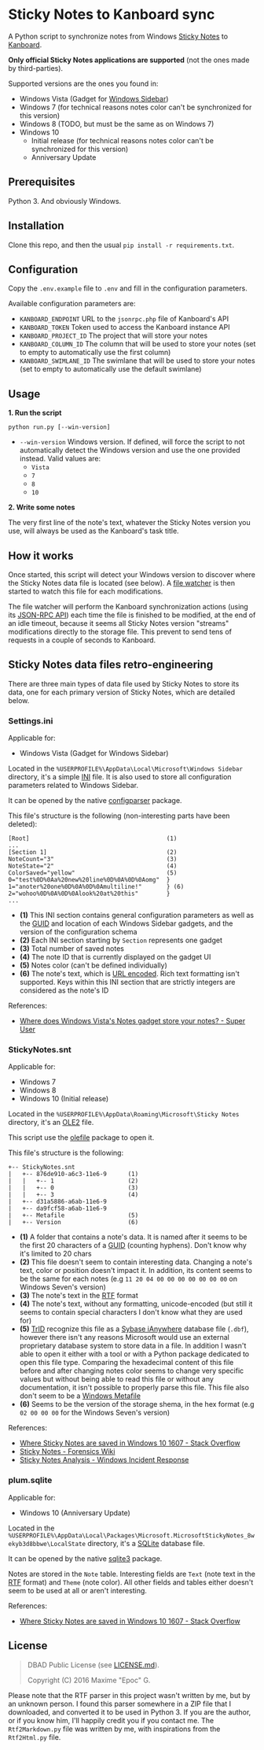 # Sticky Notes to Kanboard sync

A Python script to synchronize notes from Windows [Sticky Notes](https://en.wikipedia.org/wiki/Sticky_Notes) to [Kanboard](https://kanboard.net/).

**Only official Sticky Notes applications are supported** (not the ones made by third-parties).

Supported versions are the ones you found in:

  - Windows Vista (Gadget for [Windows Sidebar](https://en.wikipedia.org/wiki/Windows_Desktop_Gadgets))
  - Windows 7 (for technical reasons notes color can't be synchronized for this version)
  - Windows 8 (TODO, but must be the same as on Windows 7)
  - Windows 10
    - Initial release (for technical reasons notes color can't be synchronized for this version)
    - Anniversary Update

## Prerequisites

Python 3. And obviously Windows.

## Installation

Clone this repo, and then the usual `pip install -r requirements.txt`.

## Configuration

Copy the `.env.example` file to `.env` and fill in the configuration parameters.

Available configuration parameters are:

  - `KANBOARD_ENDPOINT` URL to the `jsonrpc.php` file of Kanboard's API
  - `KANBOARD_TOKEN` Token used to access the Kanboard instance API
  - `KANBOARD_PROJECT_ID` The project that will store your notes
  - `KANBOARD_COLUMN_ID` The column that will be used to store your notes (set to empty to automatically use the first column)
  - `KANBOARD_SWIMLANE_ID` The swimlane that will be used to store your notes (set to empty to automatically use the default swimlane)

## Usage

**1. Run the script**

```
python run.py [--win-version]
```

  - `--win-version` Windows version. If defined, will force the script to not automatically detect the Windows version and use the one provided instead. Valid values are:
    - `Vista`
    - `7`
    - `8`
    - `10`

**2. Write some notes**

The very first line of the note's text, whatever the Sticky Notes version you use, will always be used as the Kanboard's task title.

## How it works

Once started, this script will detect your Windows version to discover where the Sticky Notes data file is located (see
below). A [file watcher](https://github.com/gorakhargosh/watchdog) is then started to watch this file for each modifications.

The file watcher will perform the Kanboard synchronization actions (using its [JSON-RPC API](https://kanboard.net/documentation/api-json-rpc)) each time
the file is finished to be modified, at the end of an idle timeout, because it seems all Sticky Notes version "streams" modifications
directly to the storage file. This prevent to send tens of requests in a couple of seconds to Kanboard.

## Sticky Notes data files retro-engineering

There are three main types of data file used by Sticky Notes to store its data, one for each primary version of Sticky
Notes, which are detailed below.

### Settings.ini

Applicable for:

  - Windows Vista (Gadget for Windows Sidebar)

Located in the `%USERPROFILE%\AppData\Local\Microsoft\Windows Sidebar` directory, it's a simple [INI](https://en.wikipedia.org/wiki/INI_file)
file. It is also used to store all configuration parameters related to Windows Sidebar.

It can be opened by the native [configparser](https://docs.python.org/3.5/library/configparser.html) package.

This file's structure is the following (non-interesting parts have been deleted):

```
[Root]                                       (1)
...
[Section 1]                                  (2)
NoteCount="3"                                (3)
NoteState="2"                                (4)
ColorSaved="yellow"                          (5)
0="test%0D%0Aa%20new%20line%0D%0A%0D%0Aomg"  }
1="anoter%20one%0D%0A%0D%0Amultiline!"       } (6)
2="wohoo%0D%0A%0D%0Alook%20at%20this"        }
...
```

  - **(1)** This INI section contains general configuration parameters as well as the [GUID](https://en.wikipedia.org/wiki/Globally_unique_identifier) and location of each Windows Sidebar gadgets, and the version of the configuration schema
  - **(2)** Each INI section starting by `Section` represents one gadget
  - **(3)** Total number of saved notes
  - **(4)** The note ID that is currently displayed on the gadget UI
  - **(5)** Notes color (can't be defined individually)
  - **(6)** The note's text, which is [URL encoded](https://en.wikipedia.org/wiki/Percent-encoding). Rich text formatting isn't supported. Keys within this INI section that are strictly integers are considered as the note's ID

References:

  - [Where does Windows Vista's Notes gadget store your notes? - Super User](http://superuser.com/a/119515/214377)

### StickyNotes.snt

Applicable for:

  - Windows 7
  - Windows 8
  - Windows 10 (Initial release)

Located in the `%USERPROFILE%\AppData\Roaming\Microsoft\Sticky Notes` directory, it's an [OLE2](https://en.wikipedia.org/wiki/Compound_File_Binary_Format) file.

This script use the [olefile](https://bitbucket.org/decalage/olefileio_pl/) package to open it.

This file's structure is the following:

```
+-- StickyNotes.snt
|   +-- 876de910-a6c3-11e6-9      (1)
|   |   +-- 1                     (2)
|   |   +-- 0                     (3)
|   |   +-- 3                     (4)
|   +-- d31a5886-a6ab-11e6-9
|   +-- da9fcf58-a6ab-11e6-9
|   +-- Metafile                  (5)
|   +-- Version                   (6)
```

  - **(1)** A folder that contains a note's data. It is named after it seems to be the first 20 characters of a [GUID](https://en.wikipedia.org/wiki/Globally_unique_identifier) (counting hyphens). Don't know why it's limited to 20 chars
  - **(2)** This file doesn't seem to contain interesting data. Changing a note's text, color or position doesn't impact it. In addition, its content seems to be the same for each notes (e.g `11 20 04 00 00 00 00 00 00 00` on Windows Seven's version)
  - **(3)** The note's text in the [RTF](https://en.wikipedia.org/wiki/Rich_Text_Format) format
  - **(4)** The note's text, without any formatting, unicode-encoded (but still it seems to contain special characters I don't know what they are used for)
  - **(5)** [TrID](http://mark0.net/soft-trid-e.html) recognize this file as a [Sybase iAnywhere](https://en.wikipedia.org/wiki/Sybase_iAnywhere) database file (`.dbf`), however there isn't any reasons Microsoft would use an external proprietary database system to store data in a file. In addition I wasn't able to open it either with a tool or with a Python package dedicated to open this file type. Comparing the hexadecimal content of this file before and after changing notes color seems to change very specific values but without being able to read this file or without any documentation, it isn't possible to properly parse this file. This file also don't seem to be a [Windows Metafile](https://en.wikipedia.org/wiki/Windows_Metafile)
  - **(6)** Seems to be the version of the storage shema, in the hex format (e.g `02 00 00 00` for the Windows Seven's version)

References:

  - [Where Sticky Notes are saved in Windows 10 1607 - Stack Overflow](http://stackoverflow.com/a/38823429/1252290)
  - [Sticky Notes - Forensics Wiki](http://www.forensicswiki.org/wiki/Sticky_Notes)
  - [Sticky Notes Analysis - Windows Incident Response](http://windowsir.blogspot.fr/2011/08/sticky-notes-analysis.html)

### plum.sqlite

Applicable for:

  - Windows 10 (Anniversary Update)

Located in the `%USERPROFILE%\AppData\Local\Packages\Microsoft.MicrosoftStickyNotes_8wekyb3d8bbwe\LocalState` directory, it's a [SQLite](https://en.wikipedia.org/wiki/SQLite) database file.
 
It can be opened by the native [sqlite3](https://docs.python.org/3.5/library/sqlite3.html) package.

Notes are stored in the `Note` table. Interesting fields are `Text` (note text in the [RTF](https://en.wikipedia.org/wiki/Rich_Text_Format)
format) and `Theme` (note color). All other fields and tables either doesn't seem to be used at all or aren't interesting.

References:

  - [Where Sticky Notes are saved in Windows 10 1607 - Stack Overflow](http://stackoverflow.com/a/39197793/1252290)

## License

> DBAD Public License (see [LICENSE.md](LICENSE.md)).
>
> Copyright (C) 2016 Maxime "Epoc" G.

Please note that the RTF parser in this project wasn't written by me, but by an unknown person. I found this parser
somewhere in a ZIP file that I downloaded, and converted it to be used in Python 3. If you are the author, or if
you know him, I'll happily credit you if you contact me. The `Rtf2Markdown.py` file was written by me, with inspirations
from the `Rtf2Html.py` file.